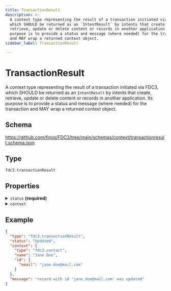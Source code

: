 ```yaml
---
title: TransactionResult
description: >-
  A context type representing the result of a transaction initiated via FDC3,
  which SHOULD be returned as an `IntentResult` by intents that create,
  retrieve, update or delete content or records in another application. Its
  purpose is to provide a status and message (where needed) for the transaction
  and MAY wrap a returned context object.
sidebar_label: TransactionResult

---
```


# TransactionResult

A context type representing the result of a transaction initiated via FDC3, which SHOULD be returned as an `IntentResult` by intents that create, retrieve, update or delete content or records in another application. Its purpose is to provide a status and message (where needed) for the transaction and MAY wrap a returned context object.

## Schema

<https://github.com/finos/FDC3/tree/main/schemas/context/transactionresult.schema.json>

## Type

`fdc3.transactionResult`

## Properties

<details>
  <summary><code>status</code> <strong>(required)</strong></summary>

**type**: `string`

The status of the transaction being reported.

**possible values**:
- `Created`,
- `Deleted`,
- `Updated`,
- `Failed`


**Example**: 
`Updated`

</details>

<details>
  <summary><code>context</code></summary>

**type**: [context](../context)

A context object returned by the transaction, possibly with updated data.


**Example**: 
```json
{
  "type": "fdc3.contact",
  "name": "Jane Doe",
  "id": {
    "email": "jane.doe@mail.com"
  }
}
```

</details>

## Example

```json
{
  "type": "fdc3.transactionResult",
  "status": "Updated",
  "context": {
    "type": "fdc3.contact",
    "name": "Jane Doe",
    "id": {
      "email": "jane.doe@mail.com"
    }
  },
  "message": "record with id 'jane.doe@mail.com' was updated"
}
```

